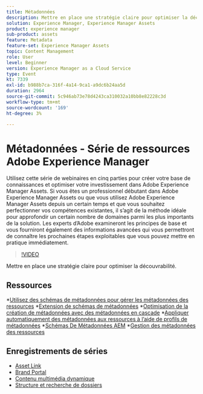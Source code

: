 ```yaml
---
title: Métadonnées
description: Mettre en place une stratégie claire pour optimiser la découvrabilité
solution: Experience Manager, Experience Manager Assets
product: experience manager
sub-product: assets
feature: Metadata
feature-set: Experience Manager Assets
topic: Content Management
role: User
level: Beginner
version: Experience Manager as a Cloud Service
type: Event
kt: 7339
exl-id: b988b7ca-316f-4a14-9ca1-a9dc6b24aa5d
duration: 2964
source-git-commit: 5c946ab73e78d4243ca310032a10bb8e82228c3d
workflow-type: tm+mt
source-wordcount: '169'
ht-degree: 3%

---
```


# Métadonnées - Série de ressources Adobe Experience Manager

Utilisez cette série de webinaires en cinq parties pour créer votre base de connaissances et optimiser votre investissement dans Adobe Experience Manager Assets. Si vous êtes un professionnel débutant dans Adobe Experience Manager Assets ou que vous utilisez Adobe Experience Manager Assets depuis un certain temps et que vous souhaitez perfectionner vos compétences existantes, il s’agit de la méthode idéale pour approfondir un certain nombre de domaines parmi les plus importants de la solution. Les experts d’Adobe examineront les principes de base et vous fourniront également des informations avancées qui vous permettront de connaître les prochaines étapes exploitables que vous pouvez mettre en pratique immédiatement.

>[!VIDEO](https://video.tv.adobe.com/v/332134/?quality=12&learn=on&hidetitle=true)

Mettre en place une stratégie claire pour optimiser la découvrabilité.

## Ressources

*[Utilisez des schémas de métadonnées pour gérer les métadonnées des ressources](https://experienceleague.adobe.com/docs/experience-manager-learn/assets/authoring/metadata.html)
*[Extension de schémas de métadonnées](https://experienceleague.adobe.com/docs/experience-manager-learn/assets/configuring/metadata-schemas.html?lang=fr)
*[Optimisation de la création de métadonnées avec des métadonnées en cascade](https://experienceleague.adobe.com/docs/experience-manager-learn/assets/metadata/cascade-metadata-feature-video-use.html?lang=fr)
*[Appliquer automatiquement des métadonnées aux ressources à l’aide de profils de métadonnées](https://experienceleague.adobe.com/docs/experience-manager-learn/assets/configuring/metadata-profiles.html?lang=fr)
*[Schémas De Métadonnées AEM](https://experienceleague.adobe.com/docs/experience-manager-65/assets/administer/metadata-schemas.html?lang=en#administer)
*[Gestion des métadonnées des ressources](https://experienceleague.adobe.com/docs/experience-manager-65/assets/using/metadata.html?lang=en#RegisteringacustomnamespacewithinAEM)

## Enregistrements de séries

* [Asset Link](asset-link.md)
* [Brand Portal](brand-portal.md)
* [Contenu multimédia dynamique](dynamic-media.md)
* [Structure et recherche de dossiers](folder-structure-search.md)
